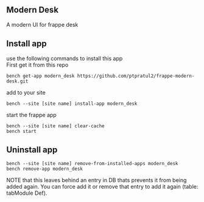 ## Modern Desk

A modern UI for frappe desk

## Install app
use the following commands to install this app  
First get it from this repo

```
bench get-app modern_desk https://github.com/ptpratul2/frappe-modern-desk.git
```
add to your site
```
bench --site [site name] install-app modern_desk
```
start the frappe app
```
bench --site [site name] clear-cache
bench start
```

## Uninstall app
```
bench --site [site name] remove-from-installed-apps modern_desk  
bench remove-app modern_desk  
```

NOTE that this leaves behind an entry in DB thats prevents it from being added again. You can force add it or remove that entry to add it again (table: tabModule Def).
